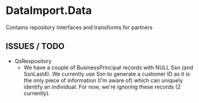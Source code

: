 ﻿# DataImport.Data

Contains repository interfaces and transforms for partners

## ISSUES / TODO
* QsRespository
  * We have a couple of BusinessPrincipal records with NULL Ssn (and SsnLast4). We currently use Ssn to generate a customer ID as it is the only piece
    of information (I'm aware of) which can uniquely identify an individual. For now, we're ignoring these records (2 currently).